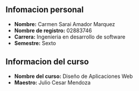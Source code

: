 ## Infomacion personal
- **Nombre:** Carmen Sarai Amador Marquez
- **Nombre de registro:** 02883746
- **Carrera:** Ingenieria en desarrollo de software
- **Semestre:** Sexto


## Informacion del curso
- **Nombre del curso:** Diseño de Aplicaciones Web
- **Maestro:** Julio Cesar Mendoza
